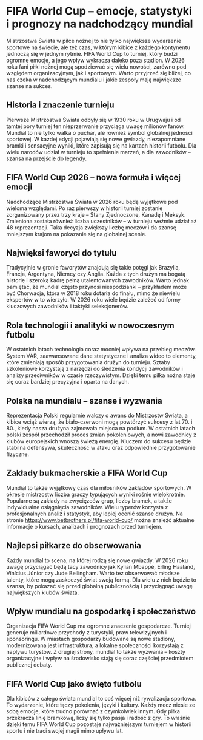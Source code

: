<!DOCTYPE html>
<html lang="pl">
<head>
  <meta charset="UTF-8">
  <title>FIFA World Cup – emocje, statystyki i prognozy na nadchodzący mundial</title>
  <meta name="description" content="Analiza FIFA World Cup – historia, faworyci, prognozy i statystyki przed kolejnym turniejem. Najważniejsze informacje o mundialu dla kibiców i typerów.">
</head>
<body>

<h1>FIFA World Cup – emocje, statystyki i prognozy na nadchodzący mundial</h1>

<p>Mistrzostwa Świata w piłce nożnej to nie tylko największe wydarzenie sportowe na świecie, ale też czas, w którym kibice z każdego kontynentu jednoczą się w jednym rytmie. FIFA World Cup to turniej, który budzi ogromne emocje, a jego wpływ wykracza daleko poza stadion. W 2026 roku fani piłki nożnej mogą spodziewać się wielu nowości, zarówno pod względem organizacyjnym, jak i sportowym. Warto przyjrzeć się bliżej, co nas czeka w nadchodzącym mundialu i jakie zespoły mają największe szanse na sukces.</p>

<h2>Historia i znaczenie turnieju</h2>
<p>Pierwsze Mistrzostwa Świata odbyły się w 1930 roku w Urugwaju i od tamtej pory turniej ten nieprzerwanie przyciąga uwagę milionów fanów. Mundial to nie tylko walka o puchar, ale również symbol globalnej jedności sportowej. W każdej edycji pojawiają się nowe gwiazdy, niezapomniane bramki i sensacyjne wyniki, które zapisują się na kartach historii futbolu. Dla wielu narodów udział w turnieju to spełnienie marzeń, a dla zawodników – szansa na przejście do legendy.</p>

<h2>FIFA World Cup 2026 – nowa formuła i więcej emocji</h2>
<p>Nadchodzące Mistrzostwa Świata w 2026 roku będą wyjątkowe pod wieloma względami. Po raz pierwszy w historii turniej zostanie zorganizowany przez trzy kraje – Stany Zjednoczone, Kanadę i Meksyk. Zmieniona została również liczba uczestników – w turnieju weźmie udział aż 48 reprezentacji. Taka decyzja zwiększy liczbę meczów i da szansę mniejszym krajom na pokazanie się na globalnej scenie.</p>

<h2>Najwięksi faworyci do tytułu</h2>
<p>Tradycyjnie w gronie faworytów znajdują się takie potęgi jak Brazylia, Francja, Argentyna, Niemcy czy Anglia. Każda z tych drużyn ma bogatą historię i szeroką kadrę pełną utalentowanych zawodników. Warto jednak pamiętać, że mundial często przynosi niespodzianki – przykładem może być Chorwacja, która w 2018 roku dotarła do finału, mimo że niewielu ekspertów w to wierzyło. W 2026 roku wiele będzie zależeć od formy kluczowych zawodników i taktyki selekcjonerów.</p>

<h2>Rola technologii i analityki w nowoczesnym futbolu</h2>
<p>W ostatnich latach technologia coraz mocniej wpływa na przebieg meczów. System VAR, zaawansowane dane statystyczne i analiza wideo to elementy, które zmieniają sposób przygotowania drużyn do turnieju. Sztaby szkoleniowe korzystają z narzędzi do śledzenia kondycji zawodników i analizy przeciwników w czasie rzeczywistym. Dzięki temu piłka nożna staje się coraz bardziej precyzyjna i oparta na danych.</p>

<h2>Polska na mundialu – szanse i wyzwania</h2>
<p>Reprezentacja Polski regularnie walczy o awans do Mistrzostw Świata, a kibice wciąż wierzą, że biało-czerwoni mogą powtórzyć sukcesy z lat 70. i 80., kiedy nasza drużyna zajmowała miejsca na podium. W ostatnich latach polski zespół przechodził proces zmian pokoleniowych, a nowi zawodnicy z klubów europejskich wnoszą świeżą energię. Kluczem do sukcesu będzie stabilna defensywa, skuteczność w ataku oraz odpowiednie przygotowanie fizyczne.</p>

<h2>Zakłady bukmacherskie a FIFA World Cup</h2>
<p>Mundial to także wyjątkowy czas dla miłośników zakładów sportowych. W okresie mistrzostw liczba graczy typujących wyniki rośnie wielokrotnie. Popularne są zakłady na zwycięzców grup, liczby bramek, a także indywidualne osiągnięcia zawodników. Wielu typerów korzysta z profesjonalnych analiz i statystyk, aby lepiej ocenić szanse drużyn. Na stronie <a href="https://www.betbrothers.pl/fifa-world-cup/">https://www.betbrothers.pl/fifa-world-cup/</a> można znaleźć aktualne informacje o kursach, analizach i prognozach przed turniejem.</p>

<h2>Najlepsi piłkarze do obserwowania</h2>
<p>Każdy mundial to scena, na której rodzą się nowe gwiazdy. W 2026 roku uwagę przyciągać będą tacy zawodnicy jak Kylian Mbappé, Erling Haaland, Vinícius Júnior czy Jude Bellingham. Warto też obserwować młodsze talenty, które mogą zaskoczyć świat swoją formą. Dla wielu z nich będzie to szansa, by pokazać się przed globalną publicznością i przyciągnąć uwagę największych klubów świata.</p>

<h2>Wpływ mundialu na gospodarkę i społeczeństwo</h2>
<p>Organizacja FIFA World Cup ma ogromne znaczenie gospodarcze. Turniej generuje miliardowe przychody z turystyki, praw telewizyjnych i sponsoringu. W miastach gospodarzy budowane są nowe stadiony, modernizowana jest infrastruktura, a lokalne społeczności korzystają z napływu turystów. Z drugiej strony, mundial to także wyzwania – koszty organizacyjne i wpływ na środowisko stają się coraz częściej przedmiotem publicznej debaty.</p>

<h2>FIFA World Cup jako święto futbolu</h2>
<p>Dla kibiców z całego świata mundial to coś więcej niż rywalizacja sportowa. To wydarzenie, które łączy pokolenia, języki i kultury. Każdy mecz niesie ze sobą emocje, które trudno porównać z czymkolwiek innym. Gdy piłka przekracza linię bramkową, liczy się tylko pasja i radość z gry. To właśnie dzięki temu FIFA World Cup pozostaje najważniejszym turniejem w historii sportu i nie traci swojej magii mimo upływu lat.</p>

</body>
</html>